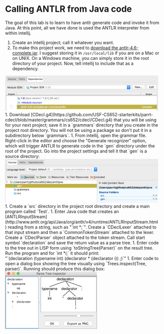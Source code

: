 # Calling ANTLR from Java code

The goal of this lab is to learn to have antlr generate code and invoke it from Java. At this point, all we have done is used the ANTLR interpreter from within intellij.
 
1. Create an intellij project; call it whatever you want.
1. To make this project work, we need to [download the antlr-4.6-complete.jar](http://www.antlr.org/download/antlr-4.6-complete.jar). I suggest storing it in `/usr/local/lib` if you are on a Mac or on UNIX. On a Windows machine, you can simply store it in the root directory of your project. Now, tell intellij to include that as a dependency.
<img src=images/antlrlib.png width=500>
1. Download [CDecl.g4](https://github.com/USF-CS652-starterkits/parrt-cdecl/blob/master/grammars/cs652/cdecl/CDecl.g4) that you will be using for your next project; save it in a `grammars` directory that you create in the project root directory. You will not be using a package so don't put it in a subdirectory below `grammars`.
1. From intellij, open the grammar file. Right-click in the editor and choose the "Generate recognizer" option, which will trigger ANTLR to generate code in the `gen` directory under the root of the project.  Go into the project settings and tell it that `gen` is a source directory:
<img src=images/setsrc.png width=500>
1. Create a `src` directory in the project root directory and create a main program called `Test`.
1. Enter Java code that creates an [ANTLRInputStream](http://www.antlr.org/api/Java/org/antlr/v4/runtime/ANTLRInputStream.html) reading from a string, such as "`int *;`". Create a `CDeclLexer` attached to that input stream and then a `CommonTokenStream` attached to the lexer. Create a `CDeclParser` object attached to the token stream. Call start symbol `declaration` and save the return value as a parse tree.
1. Enter code to the tree out in LISP form using `toStringTree(Parser)` on the result tree. Run the program and for `int *i;` it should print:<br>"`(declaration (typename int) (declarator * (declarator i)) ;)`"
1.  Enter code to open a dialog box showing the tree visually using `Trees.inspect(Tree, parser)`. Running should produce this dialog box:<br><img src=images/cdecl.png width=300>